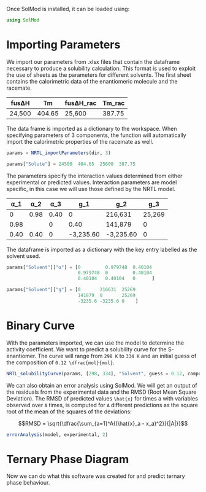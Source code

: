 Once SolMod is installed, it can be loaded using:

```julia
using SolMod
```
# Importing Parameters

We import our parameters from .xlsx files that contain the dataframe necessary to produce a solubility calculation. This format is used to exploit the use of sheets as the parameters for different solvents. The first sheet contains the calorimetric data of the enantiomeric molecule and the racemate.

|fusΔH|Tm|fusΔH_rac|Tm_rac|
|-----|--|---------|------|
|24,500|404.65|25,600|387.75|

The data frame is imported as a dictionary to the workspace. When specifying parameters of 3 components, the function will automatically import the calorimetric properties of the racemate as well. 

```julia
params = NRTL_importParameters(dir, 3)

params["Solute"] = 24500  404.65  25600  387.75
```

The parameters specify the interaction values determined from either experimental or predicted values. Interaction parameters are model specific, in this case we will use those defined by the NRTL model.

|⍺_1|⍺_2|⍺_3|g_1|g_2|g_3|
|---|---|---|---|---|---|
|0|0.98|0.40|0|216,631|25,269|
|0.98||0|0.40|141,879|0|25,269|
|0.40|0.40|0|-3,235.60|-3,235.60|0|

The dataframe is imported as a dictionary with the key entry labelled as the solvent used.

```julia
params["Solvent"]["⍺"] = [0         0.979748  0.40104
                          0.979748  0         0.40104
                          0.40104   0.40104   0      ]

params["Solvent"]["g"] = [0       216631  25269
                          141879  0       25269
                          -3235.6 -3235.6 0    ]
```


# Binary Curve

With the parameters imported, we can use the model to determine the activity coefficient. We want to predict a solubility curve for the S-enantiomer. The curve will range from ``298 K`` to ``334 K`` and an initial guess of the composition of ``0.12 \dfrac{mol}{mol}``. 

```julia
NRTL_solubilityCurve(params, [298, 334], "Solvent", guess = 0.12, components = 3)
```

We can also obtain an error analysis using SolMod. We will get an output of the residuals from the experimental data and the RMSD (Root Mean Square Deviation). The RMSD of predicted values ``\hat{x}`` for times a with variables observed over ``A`` times, is computed for ``A`` different predictions as the square root of the mean of the squares of the deviations:

```math
RMSD = \sqrt{\dfrac{\sum_{a=1}^A{(\hat{x}_a - x_a)^2}}{|A|}}
```

```julia
errorAnalysis(model, experimental, 2)
```

# Ternary Phase Diagram

Now we can do what this software was created for and predict ternary phase behaviour.